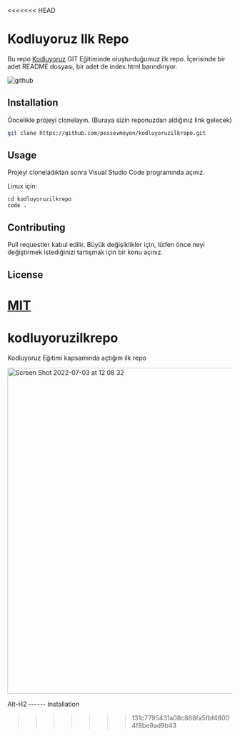 <<<<<<< HEAD
# Kodluyoruz Ilk Repo

Bu repo [Kodluyoruz](https://www.kodluyoruz.org) GIT Eğitiminde oluşturduğumuz ilk repo. İçerisinde bir adet README dosyası, bir adet de index.html barındırıyor.

![github](file:///Users/furkanerucar/Downloads/Screen%20Shot%202022-07-03%20at%2012.08.32.png)

## Installation

Öncelikle projeyi clonelayın. (Buraya sizin reponuzdan aldığınız link gelecek)

```bash
git clone https://github.com/pessevmeyen/kodluyoruzilkrepo.git
```

## Usage

Projeyi cloneladıktan sonra Visual Studio Code programında açınız.

Linux için:
```linux
cd kodluyoruzilkrepo
code .
```

## Contributing
Pull requestler kabul edilir. Büyük değişiklikler için, lütfen önce neyi değiştirmek istediğinizi tartışmak için bir konu açınız.


## License
[MIT](https://choosealicense.com/licenses/mit/)
=======
# kodluyoruzilkrepo
Kodluyoruz Eğitimi kapsamında açtığım ilk repo

<img width="731" alt="Screen Shot 2022-07-03 at 12 08 32" src="https://user-images.githubusercontent.com/97690923/177032981-47de8a17-8bec-40ad-aa29-10f3b347c3c5.png">

Alt-H2
------ Installation
>>>>>>> 131c7795431a08c888fa5fbf48004f8be9ad9b43

